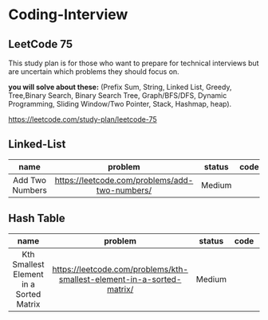 # Coding-Interview

## LeetCode 75

This study plan is for those who want to prepare for technical interviews but are uncertain which problems they should focus on. 

**you will solve about these:** (Prefix Sum, String, Linked List, Greedy, Tree,Binary Search, Binary Search Tree, Graph/BFS/DFS, Dynamic Programming, Sliding Window/Two Pointer, Stack, Hashmap, heap).

https://leetcode.com/study-plan/leetcode-75


## Linked-List

| name    | problem | status | code | video |
| :---:   | :---:   | :---:  | :---:|:---:  |
| Add Two Numbers | https://leetcode.com/problems/add-two-numbers/   | Medium    |      | NO|


## Hash Table
| name    | problem | status | code | video |
| :---:   | :---:   | :---:  | :---:|:---:  |
| Kth Smallest Element in a Sorted Matrix|https://leetcode.com/problems/kth-smallest-element-in-a-sorted-matrix/ | Medium    |      | NO|
